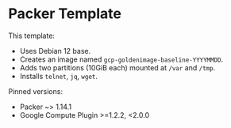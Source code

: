 # Packer Template

This template:
- Uses Debian 12 base.
- Creates an image named `gcp-goldenimage-baseline-YYYYMMDD`.
- Adds two partitions (10GiB each) mounted at `/var` and `/tmp`.
- Installs `telnet`, `jq`, `wget`.

Pinned versions:
- Packer ~> 1.14.1
- Google Compute Plugin >=1.2.2, <2.0.0
